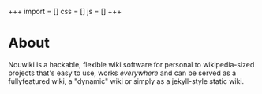 +++
import = []
css = []
js = []
+++

# About

Nouwiki is a hackable, flexible wiki software for personal to wikipedia-sized projects that's easy to use, works _everywhere_ and can be served as a fullyfeatured wiki, a "dynamic" wiki or simply as a jekyll-style static wiki.